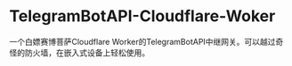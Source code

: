 # TelegramBotAPI-Cloudflare-Woker
一个白嫖赛博菩萨Cloudflare Worker的TelegramBotAPI中继网关。可以越过奇怪的防火墙，在嵌入式设备上轻松使用。
